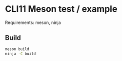 # CLI11 Meson test / example

Requirements: meson, ninja

## Build

```bash
meson build
ninja -C build
```
